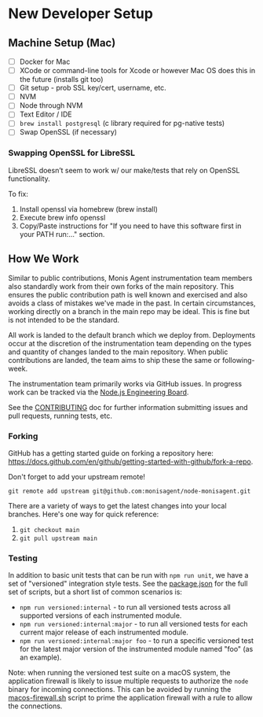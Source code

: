 # New Developer Setup

## Machine Setup (Mac)

- [ ] Docker for Mac
- [ ] XCode or command-line tools for Xcode or however Mac OS does this in the future (installs git too)
- [ ] Git setup - prob SSL key/cert, username, etc.
- [ ] NVM
- [ ] Node through NVM
- [ ] Text Editor / IDE
- [ ] `brew install postgresql` (c library required for pg-native tests)
- [ ] Swap OpenSSL (if necessary)

### Swapping OpenSSL for LibreSSL

LibreSSL doesn’t seem to work w/ our make/tests that rely on OpenSSL functionality.

To fix:

1. Install openssl via homebrew (brew install)
2. Execute brew info openssl
3. Copy/Paste instructions for "If you need to have this software first in your PATH run:..." section.

## How We Work

Similar to public contributions, Monis Agent instrumentation team members also standardly work from their own forks of the main repository. This ensures the public contribution path is well known and exercised and also avoids a class of mistakes we've made in the past. In certain circumstances, working directly on a branch in the main repo may be ideal. This is fine but is not intended to be the standard.

All work is landed to the default branch which we deploy from. Deployments occur at the discretion of the instrumentation team depending on the types and quantity of changes landed to the main repository. When public contributions are landed, the team aims to ship these the same or following-week.

The instrumentation team primarily works via GitHub issues. In progress work can be tracked via the [Node.js Engineering Board](https://github.com/orgs/monisagent/projects/41).

See the [CONTRIBUTING](../CONTRIBUTING.md) doc for further information submitting issues and pull requests, running tests, etc.

### Forking

GitHub has a getting started guide on forking a repository here: https://docs.github.com/en/github/getting-started-with-github/fork-a-repo.

Don't forget to add your upstream remote!

`git remote add upstream git@github.com:monisagent/node-monisagent.git`

There are a variety of ways to get the latest changes into your local branches. Here's one way for quick reference:

1. `git checkout main`
2. `git pull upstream main`

### Testing

In addition to basic unit tests that can be run with `npm run unit`, we have
a set of "versioned" integration style tests. See the [package.json](../package.json)
for the full set of scripts, but a short list of common scenarios is:

+ `npm run versioned:internal` - to run all versioned tests across all supported
versions of each instrumented module.
+ `npm run versioned:internal:major` - to run all versioned tests for each
current major release of each instrumented module.
+ `npm run versioned:internal:major foo` - to run a specific versioned test
for the latest major version of the instrumented module named "foo" (as an
example).

Note: when running the versioned test suite on a macOS system, the application
firewall is likely to issue multiple requests to authorize the `node` binary
for incoming connections. This can be avoided by running the
[macos-firewall.sh](../bin/macos-firewall.sh) script to prime the application
firewall with a rule to allow the connections.

